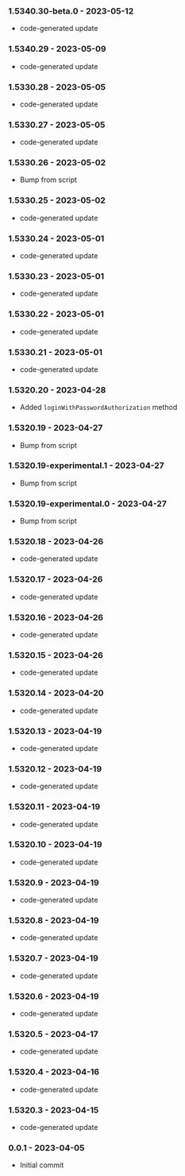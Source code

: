 ### 1.5340.30-beta.0 - 2023-05-12

- code-generated update

### 1.5340.29 - 2023-05-09

- code-generated update

### 1.5330.28 - 2023-05-05

- code-generated update

### 1.5330.27 - 2023-05-05

- code-generated update

### 1.5330.26 - 2023-05-02

- Bump from script

### 1.5330.25 - 2023-05-02

- code-generated update

### 1.5330.24 - 2023-05-01

- code-generated update

### 1.5330.23 - 2023-05-01

- code-generated update

### 1.5330.22 - 2023-05-01

- code-generated update

### 1.5330.21 - 2023-05-01

- code-generated update

### 1.5320.20 - 2023-04-28

- Added `loginWithPasswordAuthorization` method

### 1.5320.19 - 2023-04-27

- Bump from script

### 1.5320.19-experimental.1 - 2023-04-27

- Bump from script

### 1.5320.19-experimental.0 - 2023-04-27

- Bump from script

### 1.5320.18 - 2023-04-26

- code-generated update

### 1.5320.17 - 2023-04-26

- code-generated update

### 1.5320.16 - 2023-04-26

- code-generated update

### 1.5320.15 - 2023-04-26

- code-generated update

### 1.5320.14 - 2023-04-20

- code-generated update

### 1.5320.13 - 2023-04-19

- code-generated update

### 1.5320.12 - 2023-04-19

- code-generated update

### 1.5320.11 - 2023-04-19

- code-generated update

### 1.5320.10 - 2023-04-19

- code-generated update

### 1.5320.9 - 2023-04-19

- code-generated update

### 1.5320.8 - 2023-04-19

- code-generated update

### 1.5320.7 - 2023-04-19

- code-generated update

### 1.5320.6 - 2023-04-19

- code-generated update

### 1.5320.5 - 2023-04-17

- code-generated update

### 1.5320.4 - 2023-04-16

- code-generated update

### 1.5320.3 - 2023-04-15

- code-generated update

### 0.0.1 - 2023-04-05

- Initial commit